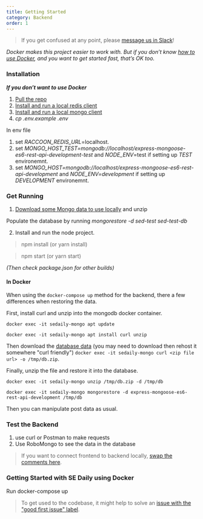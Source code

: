 ```yaml
---
title: Getting Started
category: Backend
order: 1
---
```


>If you get confused at any point, please [message us in Slack](http://softwaredaily.herokuapp.com/)!

_Docker makes this project easier to work with. But if you don’t know [how to use Docker](https://www.digitalocean.com/community/tutorials/how-to-install-and-use-docker-getting-started), and you want to get started fast, that’s OK too._

### Installation ###

***If you don’t want to use Docker***
1. [Pull the repo](https://github.com/SoftwareEngineeringDaily/software-engineering-daily-api)
2. [Install and run a local redis client](https://redis.io/topics/quickstart)
3. [Install and run a local mongo client](https://docs.mongodb.com/manual/tutorial/install-mongodb-on-os-x/)
4. _cp .env.example .env_

In env file 
1. set _RACCOON_REDIS_URL_=localhost. 
2. set _MONGO_HOST_TEST=mongodb://localhost/express-mongoose-es6-rest-api-development-test_ and _NODE_ENV_=test if setting up _TEST_ environemnt.
3. set _MONGO_HOST=mongodb://localhost/express-mongoose-es6-rest-api-development_ and _NODE_ENV=development_ if setting up _DEVELOPMENT_ environemnt.


### Get Running ###

1. [Download some Mongo data to use locally](https://www.dropbox.com/sh/5o1193iesmiul9v/AADKLQgkZBlQzjHk6mBBnp6Da?dl=0) and unzip

Populate the database by running _mongorestore -d sed-test sed-test-db_

2. Install and run the node project.

>npm install (or yarn install)

>npm start (or yarn start)

_(Then check package.json for other builds)_

#### In Docker ####

When using the `docker-compose up` method for the backend, there a few differences when restoring the data.

First, install curl and unzip into the mongodb docker container.

```
docker exec -it sedaily-mongo apt update

docker exec -it sedaily-mongo apt install curl unzip
```

Then download the [database data](https://www.dropbox.com/sh/5o1193iesmiul9v/AADKLQgkZBlQzjHk6mBBnp6Da?dl=0) (you may need to download then rehost it somewhere "curl friendly") `docker exec -it sedaily-mongo curl <zip file url> -o /tmp/db.zip`.

Finally, unzip the file and restore it into the database.

```
docker exec -it sedaily-mongo unzip /tmp/db.zip -d /tmp/db

docker exec -it sedaily-mongo mongorestore -d express-mongoose-es6-rest-api-development /tmp/db
```

Then you can manipulate post data as usual.

### Test the Backend ###

1. use curl or Postman to make requests
2. Use RoboMongo to see the data in the database

>If you want to connect frontend to backend locally, [swap the comments here](https://github.com/SoftwareEngineeringDaily/sedaily-front-end/blob/master/src/store/actions/config.js).

### Getting Started with SE Daily using Docker
Run docker-compose up

> To get used to the codebase, it might help to solve an [issue with the "good first issue" label](https://github.com/SoftwareEngineeringDaily/software-engineering-daily-api/issues?q=is%3Aissue+is%3Aopen+label%3A%22good+first+issue%22).
